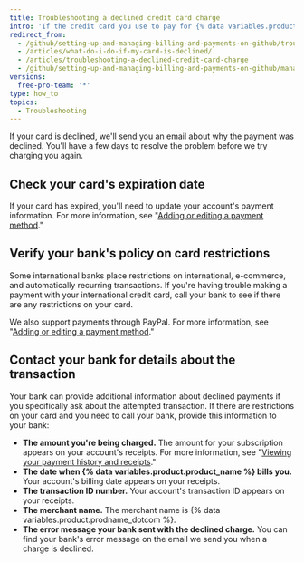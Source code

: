 ```yaml
---
title: Troubleshooting a declined credit card charge
intro: 'If the credit card you use to pay for {% data variables.product.product_name %} is declined, you can take several steps to ensure that your payments go through and that you are not locked out of your account.'
redirect_from:
  - /github/setting-up-and-managing-billing-and-payments-on-github/troubleshooting-a-declined-credit-card-charge
  - /articles/what-do-i-do-if-my-card-is-declined/
  - /articles/troubleshooting-a-declined-credit-card-charge
  - /github/setting-up-and-managing-billing-and-payments-on-github/managing-your-github-billing-settings/troubleshooting-a-declined-credit-card-charge
versions:
  free-pro-team: '*'
type: how_to
topics:
  - Troubleshooting
---
```

If your card is declined, we'll send you an email about why the payment was declined. You'll have a few days to resolve the problem before we try charging you again.

## Check your card's expiration date

If your card has expired, you'll need to update your account's payment information. For more information, see "[Adding or editing a payment method](/articles/adding-or-editing-a-payment-method)."

## Verify your bank's policy on card restrictions

Some international banks place restrictions on international, e-commerce, and automatically recurring transactions. If you're having trouble making a payment with your international credit card, call your bank to see if there are any restrictions on your card.

We also support payments through PayPal. For more information, see "[Adding or editing a payment method](/articles/adding-or-editing-a-payment-method)."

## Contact your bank for details about the transaction

Your bank can provide additional information about declined payments if you specifically ask about the attempted transaction. If there are restrictions on your card and you need to call your bank, provide this information to your bank:

- **The amount you're being charged.** The amount for your subscription appears on your account's receipts. For more information, see "[Viewing your payment history and receipts](/articles/viewing-your-payment-history-and-receipts)."
- **The date when {% data variables.product.product_name %} bills you.** Your account's billing date appears on your receipts.
- **The transaction ID number.** Your account's transaction ID appears on your receipts.
- **The merchant name.** The merchant name is {% data variables.product.prodname_dotcom %}.
- **The error message your bank sent with the declined charge.** You can find your bank's error message on the email we send you when a charge is declined.
